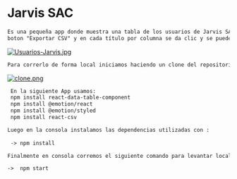 # Jarvis SAC

```HTML
Es una pequeña app donde muestra una tabla de los usuarios de Jarvis SAC, donde se puede exportar los usuarios en el
boton "Exportar CSV" y en cada título por columna se da clic y se puede ordenar los usuarios.
```
[![Usuarios-Jarvis.jpg](https://i.postimg.cc/Y0BLW9qF/Usuarios-Jarvis.jpg)](https://postimg.cc/njTL8nmV)

```html
Para correrlo de forma local iniciamos haciendo un clone del repositorio 
```
  
[![clone.png](https://i.postimg.cc/cHzy9g8K/clone.png)](https://postimg.cc/phK6ydCx)
  
```html   
 En la siguiente App usamos:
 npm install react-data-table-component
 npm install @emotion/react
 npm install @emotion/styled
 npm install react-csv
```

```html
Luego en la consola instalamos las dependencias utilizadas con : 
  
 -> npm install
```

```html
Finalmente en consola corremos el siguiente comando para levantar localmente la app:

->  npm start
```
